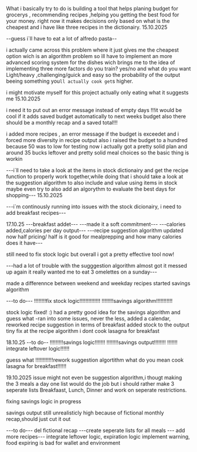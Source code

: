 What i basically try to do is building a tool that helps planing budget for grocerys , recommending recipes ,helping you getting the best food for your money.
right now it makes decisions only based on what is the cheapest and i have like three recipes in the dictionairy.
15.10.2025

--guess i`ll have to eat a lot of alfredo pasta--

i actually came across this problem where it just gives me the cheapest option wich is an algorithm problem so ìll have to implement an more advanced scoring system for the dishes wich brings me to the idea of implementing three more factors do you train? yes/no and what do you want Light/heavy ,challenging/guick and easy so the probability of the output beeing something you`ll actually cook get`s higher.

i might motivate myself for this project actually only eating what it suggests me
15.10.2025

i need it to put out an error message instead of empty days
!!!it would be cool if it adds saved budget automatically to next weeks budget
also there should be a monthly recap and a saved total!!!

i added more recipes , an error message if the budget is exceedet and i forced more diversity in recipe output also i raised the budget to a hundred because 50 was to low for testing now i actually got a pretty solid plan and around 35 bucks leftover and pretty solid meal choices so the basic thing is workin

---i`ll need to take a look at the items in stock dictionairy and get the recipe function to properly work together,while doing that i should take a look at the suggestion algorithm to also include and value using items in stock maybe even try to also add an algorythm to evaluate the best days for shopping---
15.10.2025

---i`m continously running into issues with the stock dicionairy, i need to add breakfast recipes---

17.10.25
---breakfast addet--- ---made it a soft commitment--- ---calories added,calories per day output--- ---recipe suggestion algorithm updated now half pricing/ half is it good for mealprepping and how many calories does it have---

still need to fix stock logic but overall i got a pretty effective tool now!

---had a lot of trouble with the sugggestion algorithm almost got it messed up again it really wanted me to eat 3 omelettes on a sunday---

made a differennce between weekend and weekday recipes
started savings algorithm

---to do---
!!!!!!!!fix stock logic!!!!!!!!!!!!!!
!!!!!!!!savings algorithm!!!!!!!!!!!

stock logic fixed! :) had a pretty good idea for the savings algorithm and guess what -ran into some issues, never the less, added a calendar, reworked recipe suggestion in terms of breakfast added stock to the output tiny fix at the recipe algorithm i dont cook lasagna for breakfast

18.10.25
--to do--
!!!!!!!!!savings logic!!!!!!!
!!!!!!!!savings output!!!!!!!!
!!!!!!! integrate leftover logic!!!!!!

guess what !!!!!!!!!!!!rework suggestion algortithm what do you mean cook lasagna for breakfast!!!!!!

19.10.2025
issue might not even be suggestion algorithm,i thougt making the 3 meals a day one list would do the job but i should rather make 3 seperate lists Breakfaast, Lunch, Dinner and work on seperate restrictions.

fixing savings logic in progress

savings output still unrealisticly high because of fictional monthly recap,should just cut it out

---to do--- del fictional recap
---create seperate lists for all meals
--- add more recipes---
integrate leftover logic, expiration logic implement warning, food expiring is bad for wallet and environment
